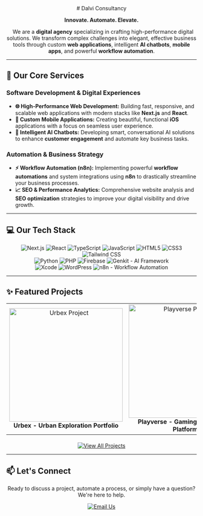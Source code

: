 <div align="center">
# Dalvi Consultancy

<b>Innovate. Automate. Elevate.</b>

<p>
  We are a <b>digital agency</b> specializing in crafting high-performance digital solutions. We transform complex challenges into elegant, effective business tools through custom <b>web applications</b>, intelligent <b>AI chatbots</b>, <b>mobile apps</b>, and powerful <b>workflow automation</b>.
</p>

</div>

---

## 🚀 Our Core Services

### Software Development & Digital Experiences
* **🌐 High-Performance Web Development:** Building fast, responsive, and scalable web applications with modern stacks like **Next.js** and **React**.
* **📱 Custom Mobile Applications:** Creating beautiful, functional **iOS** applications with a focus on seamless user experience.
* **🤖 Intelligent AI Chatbots:** Developing smart, conversational AI solutions to enhance **customer engagement** and automate key business tasks.

### Automation & Business Strategy
* **⚡ Workflow Automation (n8n):** Implementing powerful **workflow automations** and system integrations using **n8n** to drastically streamline your business processes.
* **📈 SEO & Performance Analytics:** Comprehensive website analysis and **SEO optimization** strategies to improve your digital visibility and drive growth.

---

## 💻 Our Tech Stack

<div align="center">
  <img src="https://img.shields.io/badge/Next.js-000000?style=for-the-badge&logo=nextdotjs&logoColor=white" alt="Next.js"/>
  <img src="https://img.shields.io/badge/React-20232A?style=for-the-badge&logo=react&logoColor=61DAFB" alt="React"/>
  <img src="https://img.shields.io/badge/TypeScript-007ACC?style=for-the-badge&logo=typescript&logoColor=white" alt="TypeScript"/>
  <img src="https://img.shields.io/badge/JavaScript-F7DF1E?style=for-the-badge&logo=javascript&logoColor=black" alt="JavaScript"/>
  <img src="https://img.shields.io/badge/HTML5-E34F26?style=for-the-badge&logo=html5&logoColor=white" alt="HTML5"/>
  <img src="https://img.shields.io/badge/CSS3-1572B6?style=for-the-badge&logo=css3&logoColor=white" alt="CSS3"/>
  <img src="https://img.shields.io/badge/Tailwind_CSS-38B2AC?style=for-the-badge&logo=tailwind-css&logoColor=white" alt="Tailwind CSS"/>
  <br/>
  <img src="https://img.shields.io/badge/Python-3776AB?style=for-the-badge&logo=python&logoColor=white" alt="Python"/>
  <img src="https://img.shields.io/badge/PHP-777BB4?style=for-the-badge&logo=php&logoColor=white" alt="PHP"/>
  <img src="https://img.shields.io/badge/Firebase-FFCA28?style=for-the-badge&logo=firebase&logoColor=black" alt="Firebase"/>
  <img src="https://img.shields.io/badge/Genkit-F8A036?style=for-the-badge&logo=google-cloud&logoColor=white" alt="Genkit - AI Framework"/>
  <br/>
  <img src="https://img.shields.io/badge/Xcode-147EFB?style=for-the-badge&logo=xcode&logoColor=white" alt="Xcode"/>
  <img src="https://img.shields.io/badge/WordPress-21759B?style=for-the-badge&logo=wordpress&logoColor=white" alt="WordPress"/>
  <img src="https://img.shields.io/badge/n8n-00C389?style=for-the-badge&logo=n8n&logoColor=white" alt="n8n - Workflow Automation"/>
</div>

---

## ✨ Featured Projects

<table width="100%">
  <tr>
    <td width="33%" align="center">
      <a href="https://dalviconsultancy.github.io/urbex">
        <img src="https://raw.githubusercontent.com/DalviConsultancy/dalviconsultancy/main/public/images/Urbex.png" alt="Urbex Project" width="300"/>
      </a>
      <br />
      <b>Urbex - Urban Exploration Portfolio</b>
    </td>
    <td width="33%" align="center">
      <a href="https://dalviconsultancy.github.io/playverse">
        <img src="https://raw.githubusercontent.com/DalviConsultancy/dalviconsultancy/main/public/images/Playverse.png" alt="Playverse Project" width="300"/>
      </a>
      <br />
      <b>Playverse - Gaming Community Platform</b>
    </td>
    <td width="33%" align="center">
      <a href="https://dalviconsultancy.github.io/dalvi-group">
        <img src="https://raw.githubusercontent.com/DalviConsultancy/dalviconsultancy/main/public/images/dalvi-group.png" alt="Dalvi Group Project" width="300"/>
      </a>
      <br />
      <b>Dalvi Group - Corporate Solutions</b>
    </td>
  </tr>
</table>

<div align="center" style="margin-top: 20px;">
  <a href="https://dalviconsultancy.github.io/">
    <img src="https://img.shields.io/badge/View_All_Projects-2EA44F?style=for-the-badge&logo=github&logoColor=white" alt="View All Projects"/>
  </a>
</div>

---

## 📫 Let's Connect

<div align="center">
  <p>Ready to discuss a project, automate a process, or simply have a question? We're here to help.</p>
  
  <a href="mailto:soham.dalviconsultancy@gmail.com">
    <img src="https://img.shields.io/badge/Email_Us-D14836?style=for-the-badge&logo=gmail&logoColor=white" alt="Email Us"/>
  </a>
</div>
